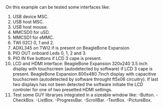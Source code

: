 On this example can be tested some interfaces like:

1) USB device MSC.
2) USB host MSC.
3) USB host mouse.
4) MMCSD0 for uSD.
5) MMCSD1 for eMMC.
6) TWI (I2C) 0, 1 and 2.
7) ADXL345 on TWI2 if is present on BeagleBone Expansion.
8) PIO OUT onboard Leds 0, 1, 2 and 3.
9) PIO IN five buttons if LCD 3 cape is present.
6) LCD and HDMI interface:
	BeagleBone Expansion 320x240 3.5 inch display with touchscreen (autodetected by software) if LCD 3 cape is present.
	BeagleBone Expansion 800x480 7inch display with capacitive touchscreen (autodetected by software throught ft5x06 circuitry).
	If last two displays has not been detected the software initiate the LCD controler for one of two presetted HDMI settings.
7) Test some GUY libraryes integrated in a sizeable window like:
	-Button.
	-CheckBox.
	-ListBox.
	-ProgressBar.
	-ScrollBar.
	-TextBox.
	-PictureBox. 